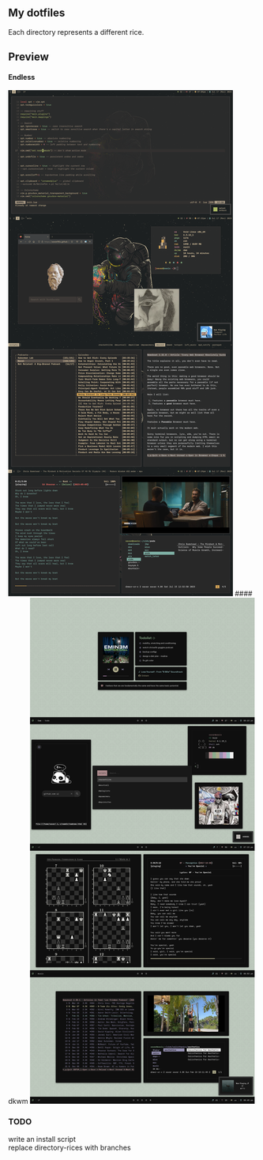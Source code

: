 ## My dotfiles
Each directory represents a different rice.

## Preview
#### Endless
<img src=.assets/endless.png />
#### dkwm
<img src=.assets/dkwm.png />

### TODO
write an install script<br>
replace directory-rices with branches
